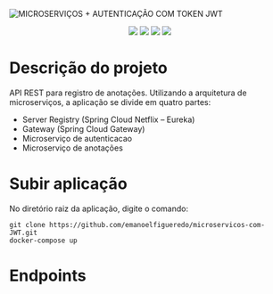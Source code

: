 ![MICROSERVIÇOS + AUTENTICAÇÃO COM TOKEN JWT](https://user-images.githubusercontent.com/121516171/229849426-ca0d2825-024f-4244-ad0d-a9ea6460220b.png)


<p align="center">
<img src="https://img.shields.io/badge/Testes-16%20sucessos%2C%200%20falhas-green?style=for-the-badge&logo=appveyor">
<img src="https://img.shields.io/badge/Spring-6DB33F?style=for-the-badge&logo=spring&logoColor=white">
<img src="https://img.shields.io/badge/MySQL-00000F?style=for-the-badge&logo=mysql&logoColor=white">
<a href="https://www.linkedin.com/in/emanoel-figuer%C3%AAdo-47063b215/"><img src="https://img.shields.io/badge/LinkedIn-0077B5?style=for-the-badge&logo=linkedin&logoColor=white"></a>
</p>

# Descrição do projeto
API REST para registro de anotações. Utilizando a arquitetura de microserviços, a aplicação se divide em quatro partes: 
- Server Registry (Spring Cloud Netflix – Eureka) 
- Gateway (Spring Cloud Gateway)
- Microserviço de autenticacao
- Microserviço de anotações

# Subir aplicação
No diretório raiz da aplicação, digite o comando:
~~~docker
git clone https://github.com/emanoelfigueredo/microservicos-com-JWT.git
docker-compose up
~~~

# Endpoints
